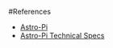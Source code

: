 #References

* [Astro-Pi](https://astro-pi.org)
* [Astro-Pi Technical Specs](https://www.raspberrypi.org/blog/astro-pi-tech-specs/)